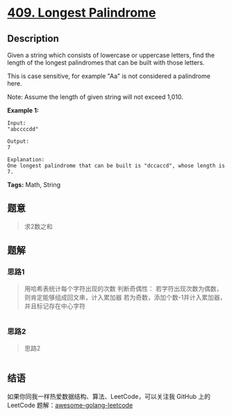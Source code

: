 # [409. Longest Palindrome][title]

## Description

Given a string which consists of lowercase or uppercase letters, find the length of the longest palindromes that can be built with those letters.

This is case sensitive, for example "Aa" is not considered a palindrome here.

Note:
Assume the length of given string will not exceed 1,010.

**Example 1:**

```
Input:
"abccccdd"

Output:
7

Explanation:
One longest palindrome that can be built is "dccaccd", whose length is 7.
```

**Tags:** Math, String

## 题意
> 求2数之和

## 题解

### 思路1
> 用哈希表统计每个字符出现的次数
  判断奇偶性：
  若字符出现次数为偶数，则肯定能够组成回文串，计入累加器
  若为奇数，添加个数-1并计入累加器，并且标记存在中心字符

```go

```

### 思路2
> 思路2
```go

```

## 结语

如果你同我一样热爱数据结构、算法、LeetCode，可以关注我 GitHub 上的 LeetCode 题解：[awesome-golang-leetcode][me]

[title]: https://leetcode.com/problems/longest-palindrome/
[me]: https://github.com/kylesliu/awesome-golang-leetcode
